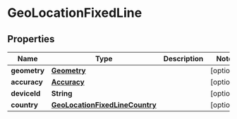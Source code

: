 
# GeoLocationFixedLine

## Properties
Name | Type | Description | Notes
------------ | ------------- | ------------- | -------------
**geometry** | [**Geometry**](Geometry.md) |  |  [optional]
**accuracy** | [**Accuracy**](Accuracy.md) |  |  [optional]
**deviceId** | **String** |  |  [optional]
**country** | [**GeoLocationFixedLineCountry**](GeoLocationFixedLineCountry.md) |  |  [optional]



